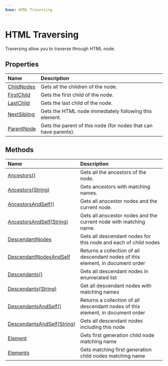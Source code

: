 ```yaml
---
Name: HTML Traversing
---
```


# HTML Traversing

Traversing allow you to traverse through HTML node.

## Properties

| Name | Description |
| :--- | :---------- |
| [ChildNodes](child-nodes) | Gets all the children of the node. |
| [FirstChild](first-child) | Gets the first child of the node. | 
| [LastChild](last-child) | Gets the last child of the node. |
| [NextSibling](next-sibling) | Gets the HTML node immediately following this element. |
| [ParentNode](parent-node) | Gets the parent of this node (for nodes that can have parents). |


## Methods

| Name | Description |
| :--- | :---------- |
| [Ancestors()](ancestors) | Gets all the ancestors of the node.  |
| [Ancestors(String)](ancestors#public-ienumerable--htmlnode--ancestorsstring-name) | Gets ancestors with matching names. |
| [AncestorsAndSelf()](ancestors-and-self) | Gets all anscestor nodes and the current node. |
| [AncestorsAndSelf(String)](ancestors-and-self#public-ienumerable--htmlnode--ancestorsandselfstring-name) | Gets all anscestor nodes and the current node with matching name. |
| [DescendantNodes](descendant-nodes) | Gets all descendant nodes for this node and each of child nodes |
| [DescendantNodesAndSelf](descendant-nodes-and-self) | Returns a collection of all descendant nodes of this element, in document order |
| [Descendants()](descendants) | Gets all descendant nodes in enumerated list |
| [Descendants(String)](descendants#public-ienumerable--htmlnode--descendantsstring-name) | Get all descendant nodes with matching names |
| [DescendantsAndSelf()](descendants-and-self) | Returns a collection of all descendant nodes of this element, in document order |
| [DescendantsAndSelf(String)](descendants-and-self#public-ienumerable--htmlnode--descendantsandselfstring-name) | Gets all descendant nodes including this node |
| [Element](element) | Gets first generation child node matching name |
| [Elements](elements) | Gets matching first generation child nodes matching name |

